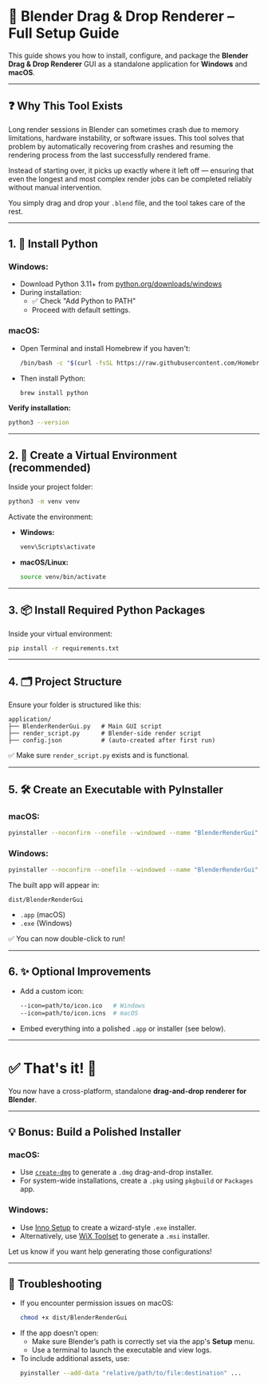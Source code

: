 # 🧰 Blender Drag & Drop Renderer – Full Setup Guide

This guide shows you how to install, configure, and package the **Blender Drag & Drop Renderer** GUI as a standalone application for **Windows** and **macOS**.

---

## ❓ Why This Tool Exists

Long render sessions in Blender can sometimes crash due to memory limitations, hardware instability, or software issues. This tool solves that problem by automatically recovering from crashes and resuming the rendering process from the last successfully rendered frame. 

Instead of starting over, it picks up exactly where it left off — ensuring that even the longest and most complex render jobs can be completed reliably without manual intervention.

You simply drag and drop your `.blend` file, and the tool takes care of the rest.

---

## 1. 🐍 Install Python

### Windows:
- Download Python 3.11+ from [python.org/downloads/windows](https://www.python.org/downloads/windows/)
- During installation:
  - ✅ Check "Add Python to PATH"
  - Proceed with default settings.

### macOS:
- Open Terminal and install Homebrew if you haven't:
  ```bash
  /bin/bash -c "$(curl -fsSL https://raw.githubusercontent.com/Homebrew/install/HEAD/install.sh)"
  ```
- Then install Python:
  ```bash
  brew install python
  ```

**Verify installation:**
```bash
python3 --version
```

---

## 2. 🧪 Create a Virtual Environment (recommended)

Inside your project folder:
```bash
python3 -m venv venv
```

Activate the environment:

- **Windows:**
  ```bash
  venv\Scripts\activate
  ```
- **macOS/Linux:**
  ```bash
  source venv/bin/activate
  ```

---

## 3. 📦 Install Required Python Packages

Inside your virtual environment:
```bash
pip install -r requirements.txt
```

---

## 4. 🗂️ Project Structure

Ensure your folder is structured like this:
```
application/
├── BlenderRenderGui.py   # Main GUI script
├── render_script.py      # Blender-side render script
├── config.json           # (auto-created after first run)
```
✅ Make sure `render_script.py` exists and is functional.

---

## 5. 🛠️ Create an Executable with PyInstaller

### macOS:
```bash
pyinstaller --noconfirm --onefile --windowed --name "BlenderRenderGui" BlenderRenderGui.py
```

### Windows:
```bash
pyinstaller --noconfirm --onefile --windowed --name "BlenderRenderGui" BlenderRenderGui.py
```

The built app will appear in:
```
dist/BlenderRenderGui
```

- `.app` (macOS)
- `.exe` (Windows)

✅ You can now double-click to run!

---

## 6. ✨ Optional Improvements

- Add a custom icon:
  ```bash
  --icon=path/to/icon.ico   # Windows
  --icon=path/to/icon.icns  # macOS
  ```
- Embed everything into a polished `.app` or installer (see below).

---

# ✅ That's it! 🎉

You now have a cross-platform, standalone **drag-and-drop renderer for Blender**.

---

## 💡 Bonus: Build a Polished Installer

### macOS:
- Use [`create-dmg`](https://github.com/create-dmg/create-dmg) to generate a `.dmg` drag-and-drop installer.
- For system-wide installations, create a `.pkg` using `pkgbuild` or `Packages` app.

### Windows:
- Use [Inno Setup](https://jrsoftware.org/isinfo.php) to create a wizard-style `.exe` installer.
- Alternatively, use [WiX Toolset](https://wixtoolset.org/) to generate a `.msi` installer.

Let us know if you want help generating those configurations!

---

## 🧯 Troubleshooting

- If you encounter permission issues on macOS:
  ```bash
  chmod +x dist/BlenderRenderGui
  ```
- If the app doesn’t open:
  - Make sure Blender’s path is correctly set via the app's **Setup** menu.
  - Use a terminal to launch the executable and view logs.
- To include additional assets, use:
  ```bash
  pyinstaller --add-data "relative/path/to/file:destination" ...
  ```
